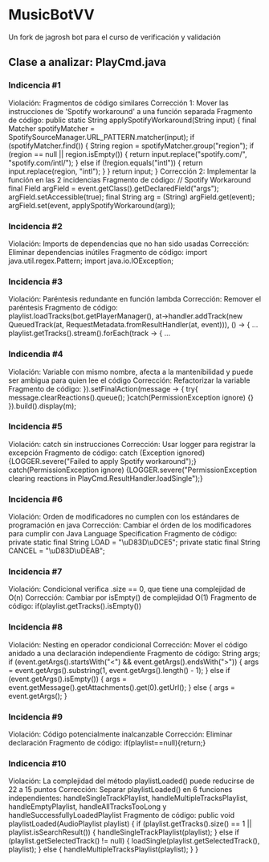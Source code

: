 # MusicBotVV
Un fork de jagrosh bot para el curso de verificación y validación

## Clase a analizar: PlayCmd.java

### Indicencia #1
Violación: Fragmentos de código similares
Corrección 1: Mover las instrucciones de 'Spotify workaround' a una función separada
Fragmento de código:
    public static String applySpotifyWorkaround(String input) {
        final Matcher spotifyMatcher = SpotifySourceManager.URL_PATTERN.matcher(input);
        if (spotifyMatcher.find()) {
            String region = spotifyMatcher.group("region");
            if (region == null || region.isEmpty()) {
                return input.replace("spotify.com/", "spotify.com/intl/");
            } else if (!region.equals("intl")) {
                return input.replace(region, "intl");
            }
        }
        return input;
    }
Corrección 2: Implementar la función en las 2 incidencias
Fragmento de código:
            // Spotify Workaround
            final Field argField = event.getClass().getDeclaredField("args");
            argField.setAccessible(true);
            final String arg = (String) argField.get(event);
            argField.set(event, applySpotifyWorkaround(arg));

### Incidencia #2
Violación: Imports de dependencias que no han sido usadas
Corrección: Eliminar dependencias inútiles
Fragmento de código: import java.util.regex.Pattern; import java.io.IOException;

### Incidencia #3
Violación: Paréntesis redundante en función lambda
Corrección: Remover el paréntesis
Fragmento de código: playlist.loadTracks(bot.getPlayerManager(), at->handler.addTrack(new QueuedTrack(at, RequestMetadata.fromResultHandler(at, event))), () -> { ...
					 playlist.getTracks().stream().forEach(track -> { ...

### Indicendia #4
Violación: Variable con mismo nombre, afecta a la mantenibilidad y puede ser ambigua para quien lee el código
Corrección: Refactorizar la variable
Fragmento de código:
                        }).setFinalAction(message -> {
                            try{ message.clearReactions().queue(); }catch(PermissionException ignore) {}
                        }).build().display(m);
						
### Incidencia #5
Violación: catch sin instrucciones
Corrección: Usar logger para registrar la excepción
Fragmento de código: catch (Exception ignored) {LOGGER.severe("Failed to apply Spotify workaround");}
					 catch(PermissionException ignore) {LOGGER.severe("PermissionException clearing reactions in PlayCmd.ResultHandler.loadSingle");}

### Incidencia #6
Violación: Orden de modificadores no cumplen con los estándares de programación en java
Corrección: Cambiar el órden de los modificadores para cumplir con Java Language Specification
Fragmento de código:     private static final String LOAD = "\uD83D\uDCE5";
						 private static final String CANCEL = "\uD83D\uDEAB";
						 
### Incidencia #7
Violación: Condicional verifica .size == 0, que tiene una complejidad de O(n)
Corrección: Cambiar por isEmpty() de complejidad O(1)
Fragmento de código: if(playlist.getTracks().isEmpty())

### Incidencia #8
Violación: Nesting en operador condicional
Corrección: Mover el código anidado a una declaración independiente
Fragmento de código:
	String args;
    if (event.getArgs().startsWith("<") && event.getArgs().endsWith(">")) {
        args = event.getArgs().substring(1, event.getArgs().length() - 1);
    } else if (event.getArgs().isEmpty()) {
        args = event.getMessage().getAttachments().get(0).getUrl();
    } else {
        args = event.getArgs();
    }
	
### Incidencia #9
Violación: Código potencialmente inalcanzable
Corrección: Eliminar declaración
Fragmento de código: if(playlist==null){return;}

### Indicencia #10
Violación: La complejidad del método playlistLoaded() puede reducirse de 22 a 15 puntos
Corrección: Separar playlistLoaded() en 6 funciones independientes: handleSingleTrackPlaylist, handleMultipleTracksPlaylist, handleEmptyPlaylist, handleAllTracksTooLong y handleSuccessfullyLoadedPlaylist
Fragmento de código:
        public void playlistLoaded(AudioPlaylist playlist) {
            if (playlist.getTracks().size() == 1 || playlist.isSearchResult()) {
                handleSingleTrackPlaylist(playlist);
            } else if (playlist.getSelectedTrack() != null) {
                loadSingle(playlist.getSelectedTrack(), playlist);
            } else {
                handleMultipleTracksPlaylist(playlist);
            }
        }

